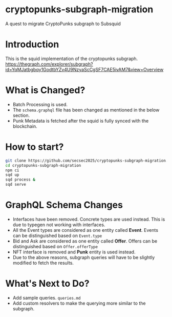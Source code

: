 # cryptopunks-subgraph-migration
A quest to migrate CryptoPunks subgraph to Subsquid

# Introduction

This is the squid implementation of the cryptopunks subgraph. https://thegraph.com/explorer/subgraph?id=YqMJatbgbqy1GodtbYZv4U9NzyaScCgSF7CAE5ivAM7&view=Overview

# What is Changed?

<ul>
<li>Batch Processing is used.</li>
<li>The <code>schema.graphql</code> file has been changed as mentioned in the below section.</li>
<li>Punk Metadata is fetched after the squid is fully synced with the blockchain.</li>
</ul>

# How to start?

```bash
git clone https://github.com/secsec2025/cryptopunks-subgraph-migration.git
cd cryptopunks-subgraph-migration
npm ci
sqd up
sqd process &
sqd serve
```

# GraphQL Schema Changes

<ul>
<li>Interfaces have been removed. Concrete types are used instead. This is due to typegen not working with interfaces.</li>
<li>All the Event types are considered as one entity called <b>Event</b>. Events can be distinguished based on <code>Event.type</code></li>
<li>Bid and Ask are considered as one entity called <b>Offer</b>. Offers can be distinguished based on <code>Offer.offerType</code></li>
<li>NFT interface is removed and <b>Punk</b> entity is used instead.</li>
<li>Due to the above reasons, subgraph queries will have to be slightly modified to fetch the results.</li>
</ul>



# What's Next to Do?

<ul>
<li>Add sample queries. <code>queries.md</code></li>
<li>Add custom resolvers to make the querying more similar to the subgraph.</li>
</ul>

